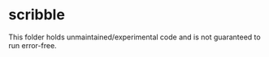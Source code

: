 # scribble
This folder holds unmaintained/experimental code and is not guaranteed to run error-free.
